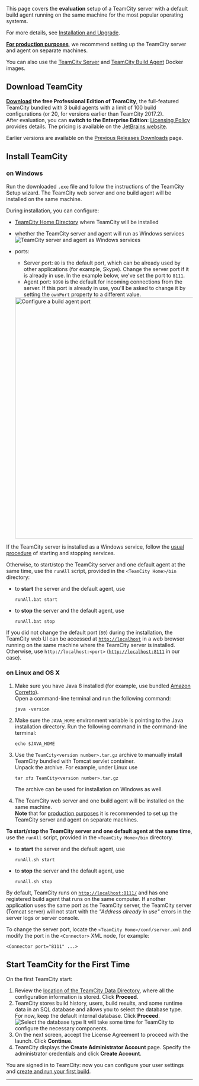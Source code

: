 [//]: # (title: Installation Quick Start)
[//]: # (auxiliary-id: Installation Quick Start)
This page covers the __evaluation__ setup of a TeamCity server with a default build agent running on the same machine for the most popular operating systems.

For more details, see [Installation and Upgrade](installation-and-upgrade.md).

<note>

__[For production purposes](installing-and-configuring-the-teamcity-server.md#Configuring+Server+for+Production+Use)__, we recommend setting up the TeamCity server and agent on separate machines.
</note>

<tip>

You can also use the [TeamCity Server](https://hub.docker.com/r/jetbrains/teamcity-server/) and [TeamCity Build Agent](https://hub.docker.com/r/jetbrains/teamcity-agent/) Docker images.
</tip>


## Download TeamCity

__[Download](https://www.jetbrains.com/teamcity/download/) the free Professional Edition of TeamCity__, the full-featured TeamCity bundled with 3 build agents with a limit of 100 build configurations (or 20, for versions earlier than TeamCity 2017.2).   
After evaluation, you can __switch to the Enterprise Edition__: [Licensing Policy](licensing-policy.md) provides details. The pricing is available on the [JetBrains website](https://www.jetbrains.com/teamcity/buy/).

Earlier versions are available on the [Previous Releases Downloads](https://confluence.jetbrains.com/display/TW/Previous+Releases+Downloads) page.

## Install TeamCity

### on Windows

Run the downloaded `.exe` file and follow the instructions of the TeamCity Setup wizard. The TeamCity web server and one build agent will be installed on the same machine.

During installation, you can configure:
* [TeamCity Home Directory](teamcity-home-directory.md) where TeamCity will be installed
* whether the TeamCity server and agent will run as Windows services    
   <img src="installAsWinServicepng.png" alt="TeamCity server and agent as Windows services"/>
   
* ports:      
   * Server port: `80` is the default port, which can be already used by other applications (for example, Skype). Change the server port if it is already in use. In the example below, we've set the port to `8111`.
   * Agent port: `9090` is the default for incoming connections from the server. If this port is already in use, you'll be asked to change it by setting the `ownPort` property to a different value.   
   <img src="configure-agent-port.png" alt="Configure a build agent port" width="650"/>

If the TeamCity server is installed as a Windows service, follow the [usual procedure](https://bit.ly/2yJF87R) of starting and stopping services.

Otherwise, to start/stop the TeamCity server and one default agent at the same time, use the `runAll` script, provided in the `<TeamCity Home>/bin` directory:

* to __start__ the server and the default agent, use
    ```Shell
    runAll.bat start
    ```
* to __stop__ the server and the default agent, use
    ```Shell
    runAll.bat stop
    ```

If you did not change the default port (`80`) during the installation, the TeamCity web UI can be accessed at [`http://localhost`](http://localhost/) in a web browser running on the same machine where the TeamCity server is installed. Otherwise, use `http://localhost:<port>` ([`http://localhost:8111`](http://localhost:8111/) in our case).

 

### on Linux and OS X

1. Make sure you have Java 8 installed (for example, use bundled [Amazon Corretto](https://aws.amazon.com/corretto/)).   
    Open a command-line terminal and run the following command:   
    ```Shell
    java -version
    ```

2. Make sure the `JAVA_HOME` environment variable is pointing to the Java installation directory. Run the following command in the command-line terminal:   
    ```Shell
    echo $JAVA_HOME
    ```

3. Use the `TeamCity<version number>.tar.gz` archive to manually install TeamCity bundled with Tomcat servlet container.   
   Unpack the archive. For example, under Linux use   
    ```Shell
    tar xfz TeamCity<version number>.tar.gz
    ```
    
   The archive can be used for installation on Windows as well.

4. The TeamCity web server and one build agent will be installed on the same machine.   
__Note__ that for [production purposes](installing-and-configuring-the-teamcity-server.md#Configuring+Server+for+Production+Use) it is recommended to set up the TeamCity server and agent on separate machines.

__To start/stop the TeamCity server and one default agent at the same time__, use the `runAll` script, provided in the `<TeamCity Home>/bin` directory.

* to __start__ the server and the default agent, use
    ```Shell
    runAll.sh start
    ```
* to __stop__ the server and the default agent, use
    ```Shell
    runAll.sh stop
    ```

By default, TeamCity runs on [`http://localhost:8111/`](http://localhost:8111/) and has one registered build agent that runs on the same computer. If another application uses the same port as the TeamCity server, the TeamCity server (Tomcat server) will not start with the _"Address already in use"_ errors in the server logs or server console.

To change the server port, locate the `<TeamCity Home>/conf/server.xml` and modify the port in the `<Connector>` XML node, for example:

```Shell
<Connector port="8111" ...>

```

## Start TeamCity for the First Time

On the first TeamCity start:
1. Review the [location of the TeamCity Data Directory](teamcity-data-directory.md#Configuring+the+Location), where all the configuration information is stored. Click __Proceed__.
2. TeamCity stores build history, users, build results, and some runtime data in an SQL database and allows you to select the database type.   
   For now, keep the default internal database. Click __Proceed__.   
   <img src="default-DB.png" alt="Select the database type"/>
   It will take some time for TeamCity to configure the necessary components.
3. On the next screen, accept the License Agreement to proceed with the launch. Click __Continue__.
4. TeamCity displays the __Create Administrator Account__ page. Specify the administrator credentials and click __Create Account__.  

You are signed in to TeamCity: now you can configure your user settings and [create and run your first build](configure-and-run-your-first-build.md).

__ __